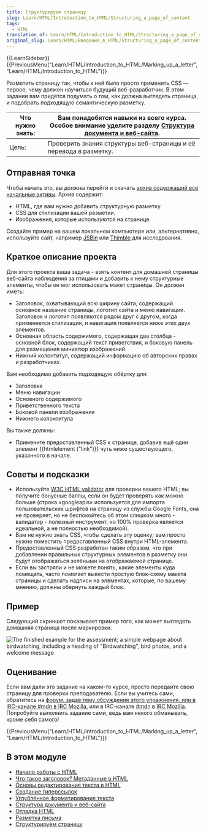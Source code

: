 ```yaml
---
title: Структурируем страницу
slug: Learn/HTML/Introduction_to_HTML/Structuring_a_page_of_content
tags:
  - HTML
translation_of: Learn/HTML/Introduction_to_HTML/Structuring_a_page_of_content
original_slug: Learn/HTML/Введение_в_HTML/Structuring_a_page_of_content
---
```


{{LearnSidebar}}{{PreviousMenu("Learn/HTML/Introduction_to_HTML/Marking_up_a_letter", "Learn/HTML/Introduction_to_HTML")}}

Разметить страницу так, чтобы к ней было просто применить CSS — первое, чему должен научиться будущий веб-разработчик. В этом задании вам придётся подумать о том, как должна выглядеть страница, и подобрать подходящую семантическую разметку.

| Что нужно знать: | Вам понадобятся навыки из всего курса. Особое внимание уделите разделу [Структура документа и веб-сайта](/ru/docs/Learn/HTML/%D0%92%D0%B2%D0%B5%D0%B4%D0%B5%D0%BD%D0%B8%D0%B5_%D0%B2_HTML/%D0%A1%D1%82%D1%80%D1%83%D0%BA%D1%82%D1%83%D1%80%D0%B0_%D0%B4%D0%BE%D0%BA%D1%83%D0%BC%D0%B5%D0%BD%D1%82%D0%B0_%D0%B8_%D0%B2%D0%B5%D0%B1-%D1%81%D0%B0%D0%B9%D1%82%D0%B0). |
| ---------------- | ------------------------------------------------------------------------------------------------------------------------------------------------------------------------------------------------------------------------------------------------------------------------------------------------------------------------------------------------------------------ |
| Цель:            | Проверить знания структуры веб-страницы и её перевода в разметку.                                                                                                                                                                                                                                                                                                  |

## Отправная точка

Чтобы начать это, вы должны перейти и скачать [архив содержащий все начальные активы](https://github.com/mdn/learning-area/blob/master/html/introduction-to-html/structuring-a-page-of-content-start/assets.zip?raw=true). Архив содержит:

- HTML, где вам нужно добавить структурную разметку.
- CSS для стилизации вашей разметки.
- Изображения, которые используются на странице.

Создайте пример на вашем локальном компьютере или, альтернативно, используйте сайт, например [JSBin](http://jsbin.com/) или [Thimble](https://thimble.mozilla.org/) для исследования.

## Краткое описание проекта

Для этого проекта ваша задача - взять контент для домашней страницы веб-сайта наблюдения за птицами и добавить к нему структурные элементы, чтобы он мог использовать макет страницы. Он должен иметь:

- Заголовок, охватывающий всю ширину сайта, содержащий основное название страницы, логотип сайта и меню навигации. Заголовок и логотип появляются рядом друг с другом, когда применяется стилизация, и навигация появляется ниже этих двух элементов.
- Основная область содержимого, содержащая два столбца - основной блок, содержащий текст приветствия, и боковую панель для размещения миниатюр изображений.
- Нижний колонтитул, содержащий информацию об авторских правах и разработчиках.

Вам необходимо добавить подходящую обёртку для:

- Заголовка
- Меню навигации
- Основного содержимого
- Приветственного текста
- Боковой панели изображения
- Нижнего колонтитула

Вы также должны:

- Примените предоставленный CSS к странице, добавив ещё один элемент {{htmlelement ("link")}} чуть ниже существующего, указанного в начале.

## Советы и подсказки

- Используйте [W3C HTML validator](https://validator.w3.org/) для проверки вашего HTML; вы получите бонусные баллы, если он будет проверять как можно больше (строка «googleapis» используется для импорта пользовательских шрифтов на страницу из службы Google Fonts, она не проверяет, но не беспокойтесь об этом слишком много - валидатор - полезный инструмент, но 100% проверка является идеальной, а не полностью необходимой).
- Вам не нужно знать CSS, чтобы сделать эту оценку; вам просто нужно поместить предоставленный CSS внутри HTML-элемента.
- Предоставленный CSS разработан таким образом, что при добавлении правильных структурных элементов в разметку они будут отображаться зелёными на отображаемой странице.
- Если вы застряли и не можете понять, какие элементы куда помещать, часто помогает вывести простую блок-схему макета страницы и сделать надписи на элементах, которые, по вашему мнению, должны обернуть каждый блок.

## Пример

Следующий скриншот показывает пример того, как может выглядеть домашняя страница после маркировки.

![The finished example for the assessment; a simple webpage about birdwatching, including a heading of "Birdwatching", bird photos, and a welcome message](example-page.png)

## Оценивание

Если вам дали это задание на каком-то курсе, просто передайте свою страницу для проверки преподавателю. Если вы учитесь сами, обратитесь на [форум, задав тему обсуждения этого упражнения, или в IRC-канале #mdn в IRC Mozilla](https://discourse.mozilla.org/t/structuring-a-page-of-content-assessment/24678), или в IRC-канале [#mdn](irc://irc.mozilla.org/mdn) в [IRC Mozilla](https://wiki.mozilla.org/IRC). Попробуйте выполнить задание сами, ведь вам некого обманывать, кроме себя самого!

{{PreviousMenu("Learn/HTML/Introduction_to_HTML/Marking_up_a_letter", "Learn/HTML/Introduction_to_HTML")}}

## В этом модуле

- [Начало работы с HTML](/ru/docs/Learn/HTML/%D0%92%D0%B2%D0%B5%D0%B4%D0%B5%D0%BD%D0%B8%D0%B5_%D0%B2_HTML/%D0%9D%D0%B0%D1%87%D0%B0%D0%BB%D0%BE_%D1%80%D0%B0%D0%B1%D0%BE%D1%82%D1%8B)
- [Что такое заголовок? Метаданные в HTML](/ru/docs/Learn/HTML/%D0%92%D0%B2%D0%B5%D0%B4%D0%B5%D0%BD%D0%B8%D0%B5_%D0%B2_HTML/The_head_metadata_in_HTML)
- [Основы редактирования текста в HTML](/ru/docs/Learn/HTML/%D0%92%D0%B2%D0%B5%D0%B4%D0%B5%D0%BD%D0%B8%D0%B5_%D0%B2_HTML/HTML_text_fundamentals)
- [Создание гиперссылок](/ru/docs/Learn/HTML/%D0%92%D0%B2%D0%B5%D0%B4%D0%B5%D0%BD%D0%B8%D0%B5_%D0%B2_HTML/%D0%A1%D0%BE%D0%B7%D0%B4%D0%B0%D0%BD%D0%B8%D0%B5_%D0%B3%D0%B8%D0%BF%D0%B5%D1%80%D1%81%D1%81%D1%8B%D0%BB%D0%BE%D0%BA)
- [Углублённое форматирование текста](/ru/docs/Learn/HTML/%D0%92%D0%B2%D0%B5%D0%B4%D0%B5%D0%BD%D0%B8%D0%B5_%D0%B2_HTML/Advanced_text_formatting)
- [Структура документа и веб-сайта](/ru/docs/Learn/HTML/%D0%92%D0%B2%D0%B5%D0%B4%D0%B5%D0%BD%D0%B8%D0%B5_%D0%B2_HTML/%D0%A1%D1%82%D1%80%D1%83%D0%BA%D1%82%D1%83%D1%80%D0%B0_%D0%B4%D0%BE%D0%BA%D1%83%D0%BC%D0%B5%D0%BD%D1%82%D0%B0_%D0%B8_%D0%B2%D0%B5%D0%B1-%D1%81%D0%B0%D0%B9%D1%82%D0%B0)
- [Отладка HTML](/ru/docs/Learn/HTML/%D0%92%D0%B2%D0%B5%D0%B4%D0%B5%D0%BD%D0%B8%D0%B5_%D0%B2_HTML/Debugging_HTML)
- [Разметка письма](/ru/docs/Learn/HTML/%D0%92%D0%B2%D0%B5%D0%B4%D0%B5%D0%BD%D0%B8%D0%B5_%D0%B2_HTML/Marking_up_a_letter)
- [Структурируем страницу](/ru/docs/Learn/HTML/%D0%92%D0%B2%D0%B5%D0%B4%D0%B5%D0%BD%D0%B8%D0%B5_%D0%B2_HTML/Structuring_a_page_of_content)
